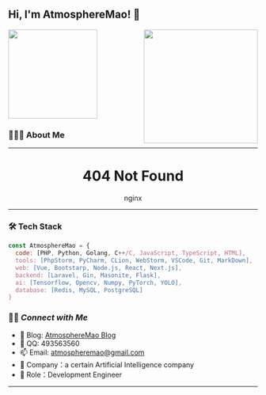 <!--
**AtmosphereMao/AtmosphereMao** is a ✨ _special_ ✨ repository because its `README.md` (this file) appears on your GitHub profile.

Here are some ideas to get you started:

- 🔭 I’m currently working on ...
- 🌱 I’m currently learning ...
- 👯 I’m looking to collaborate on ...
- 🤔 I’m looking for help with ...
- 💬 Ask me about ...
- 📫 How to reach me: ...
- 😄 Pronouns: ...
- ⚡ Fun fact: ...
-->

<h2> Hi, I'm AtmosphereMao! 👋
</h2>
<p align='left'><a href="https://github.com/AtmosphereMao">
  <img height="180em" src="https://github-readme-stats-eight-theta.vercel.app/api?username=AtmosphereMao&theme=vue&show_icons=true&include_all_commits=true&count_private=true" /></a><img align='right' src="https://atmospheremao.com/img/minapp.jpg" width="230"></p> 

### 👨🏻‍💻  About Me

---

<h1 align='center'>404 Not Found</h1>
<p align='center'>nginx</p>















---

### 🛠  Tech Stack

```javascript
const AtmosphereMao = {
  code: [PHP, Python, Golang, C++/C, JavaScript, TypeScript, HTML],
  tools: [PhpStorm, PyCharm, CLion, WebStorm, VSCode, Git, MarkDown],
  web: [Vue, Bootstarp, Node.js, React, Next.js],
  backend: [Laravel, Gin, Masonite, Flask],
  ai: [Tensorflow, Opencv, Numpy, PyTorch, YOLO],
  database: [Redis, MySQL, PostgreSQL]
}
```

### 🤝🏻<em><b>  Connect with Me</b> </em>

- 📗 Blog: [AtmosphereMao Blog](https://atmospheremao.com/)
- 💬 QQ: 493563560
- 📫 Email: atmospheremao@gmail.com
- 🏢 Company：a certain Artificial Intelligence company
- 🔨 Role：Development Engineer
---
